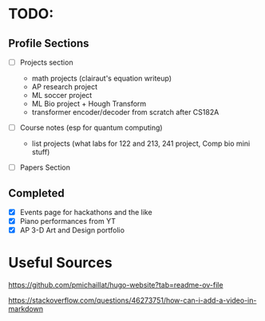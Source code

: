# TODO:
## Profile Sections
- [ ] Projects section
  - math projects (clairaut's equation writeup)
  - AP research project
  - ML soccer project
  - ML Bio project + Hough Transform
  - transformer encoder/decoder from scratch after CS182A
  
- [ ] Course notes (esp for quantum computing)
  - list projects (what labs for 122 and 213, 241 project, Comp bio mini stuff)
- [ ] Papers Section

## Completed
- [X] Events page for hackathons and the like
- [X] Piano performances from YT
- [X] AP 3-D Art and Design portfolio

# Useful Sources
https://github.com/pmichaillat/hugo-website?tab=readme-ov-file

https://stackoverflow.com/questions/46273751/how-can-i-add-a-video-in-markdown